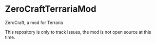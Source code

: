 # ZeroCraftTerrariaMod
ZeroCraft, a mod for Terraria

This repository is only to track Issues, the mod is not open source at this time.
